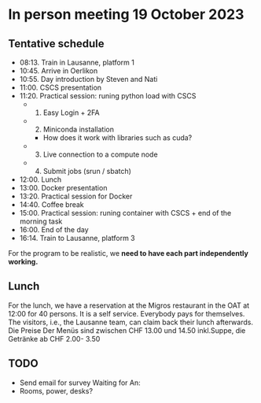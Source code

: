 # In person meeting 19 October 2023

## Tentative schedule

- 08:13. Train in Lausanne, platform 1
- 10:45. Arrive in Oerlikon 
- 10:55. Day introduction by Steven and Nati
- 11:00. CSCS presentation
- 11:20. Practical session: runing python load with CSCS
    * 1. Easy Login + 2FA
    * 2. Miniconda installation
        - How does it work with libraries such as cuda?
    * 3. Live connection to a compute node
    * 4. Submit jobs (srun / sbatch)
- 12:00. Lunch
- 13:00. Docker presentation
- 13:20. Practical session for Docker
- 14:40. Coffee break
- 15:00. Practical session: runing container with CSCS + end of the morning task
- 16:00. End of the day
- 16:14. Train to Lausanne, platform 3

For the program to be realistic, we **need to have each part independently working.**

## Lunch
For the lunch, we have a reservation at the Migros restaurant in the OAT at 12:00 for 40 persons. It is a self service.  Everybody pays for themselves. The visitors, i.e., the Lausanne team, can claim back their lunch afterwards.
Die Preise Der Menüs sind zwischen CHF 13.00 und 14.50 inkl.Suppe, die Getränke ab CHF 2.00- 3.50


## TODO

* Send email for survey
Waiting for An:
* Rooms, power, desks?


